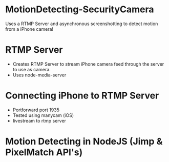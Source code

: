 # MotionDetecting-SecurityCamera
Uses a RTMP Server and asynchronous screenshotting to detect motion from a iPhone camera!

# RTMP Server
- Creates RTMP Server to stream iPhone camera feed through the server to use as camera.
- Uses node-media-server

# Connecting iPhone to RTMP Server
- Portforward port 1935
- Tested using manycam (iOS) 
- livestream to rtmp server

# Motion Detecting in NodeJS (Jimp & PixelMatch API's)
